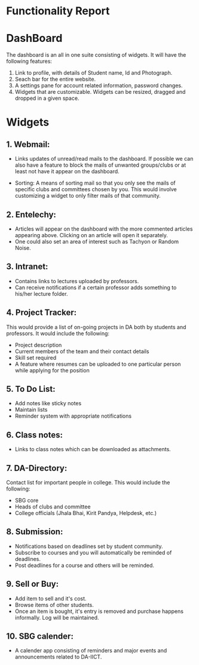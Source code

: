 Functionality Report
===========

# DashBoard
The dashboard is an all in one suite consisting of widgets. It will have the following features:
1. Link to profile, with details of Student name, Id and Photograph.  
2. Seach bar for the entire website.  
3. A settings pane for account related information, password changes.  
4. Widgets that are customizable. Widgets can be resized, dragged and dropped in a given space.   

# Widgets
## 1. Webmail:
* Links updates of unread/read mails to the dashboard. If possible we can also have a feature to block the mails of unwanted groups/clubs or at least not have it appear on the dashboard.

* Sorting: A means of sorting mail so that you only see the mails of specific clubs and committees chosen by you. This would involve customizing a widget to only filter mails of that community.

## 2. Entelechy:
* Articles will appear on the dashboard with the more commented articles appearing above. Clicking on an article will open it separately.
* One could also set an area of interest such as Tachyon or Random Noise.

## 3. Intranet:
* Contains links to lectures uploaded by professors.
* Can receive notifications if a certain professor adds something to his/her lecture folder.

## 4. Project Tracker:
This would provide a list of on-going projects in DA both by students and professors. It would include the following:
* Project description
* Current members of the team and their contact details
* Skill set required
* A feature where resumes can be uploaded to one particular person while applying for the position

## 5. To Do List:
* Add notes like sticky notes
* Maintain lists
* Reminder system with appropriate notifications

## 6. Class notes:
* Links to class notes which can be downloaded as attachments.

## 7. DA-Directory:
Contact list for important people in college. This would include the following:
* SBG core
* Heads of clubs and committee
* College officials (Jhala Bhai, Kirit Pandya, Helpdesk, etc.)


## 8. Submission:
* Notifications based on deadlines set by student community.
* Subscribe to courses and you will automatically be reminded of deadlines.
* Post deadlines for a course and others will be reminded.

## 9. Sell or Buy:
* Add item to sell and it's cost.
* Browse items of other students.
* Once an item is bought, it's entry is removed and purchase happens informally. Log will be maintained.

## 10. SBG calender:
* A calender app consisting of reminders and major events and announcements related to DA-IICT.
